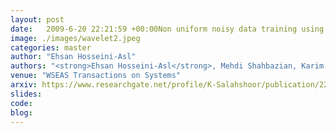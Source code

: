 ```yaml
---
layout: post
date:   2009-6-20 22:21:59 +00:00Non uniform noisy data training using wavelet neural network based on sampling theory
image: ./images/wavelet2.jpeg
categories: master
author: "Ehsan Hosseini-Asl"
authors: "<strong>Ehsan Hosseini-Asl</strong>, Mehdi Shahbazian, Karim Salahshour"
venue: "WSEAS Transactions on Systems"
arxiv: https://www.researchgate.net/profile/K-Salahshoor/publication/228374015_Non_uniform_noisy_data_training_using_wavelet_neural_network_based_on_sampling_theory/links/540cbc9f0cf2df04e754740b/Non-uniform-noisy-data-training-using-wavelet-neural-network-based-on-sampling-theory.pdf
slides:
code: 
blog: 
---
```

 
